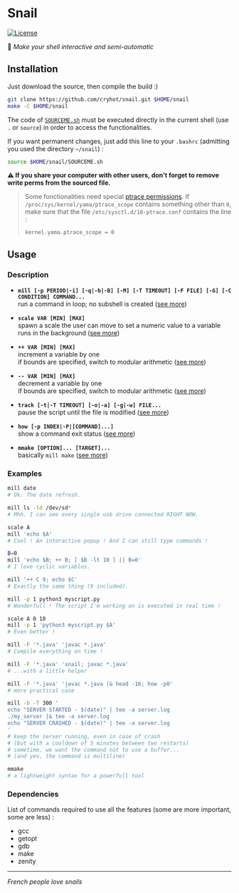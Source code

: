# Snail
[![License](http://img.shields.io/badge/License-MIT-brightgreen.svg)](LICENSE)

:snail: _Make your shell interactive and semi-automatic_

## Installation
Just download the source, then compile the build :)
```sh
git clone https://github.com/cryhot/snail.git $HOME/snail
make -C $HOME/snail
```
The code of [`SOURCEME.sh`](SOURCEME.sh) must be executed directly in the current shell (use `.` or `source`) in order to access the functionalities.

If you want permanent changes, just add this line to your `.bashrc` (admitting you used the directory `~/snail`) :
```sh
source $HOME/snail/SOURCEME.sh
```
**:warning: If you share your computer with other users, don't forget to remove write perms from the sourced file.**

> Some fonctionalities need special [ptrace permissions](https://www.kernel.org/doc/Documentation/security/Yama.txt). If `/proc/sys/kernel/yama/ptrace_scope` contains something other than `0`, make sure that the file `/etc/sysctl.d/10-ptrace.conf` contains the line :
>
>     kernel.yama.ptrace_scope = 0

## Usage

### Description

- **`mill [-p PERIOD|-i] [-q|-b|-B] [-M] [-T TIMEOUT] [-F FILE] [-G] [-C CONDITION] COMMAND...`**  
  run a command in loop; no subshell is created ([see more][man mill])  

- **`scale VAR [MIN] [MAX]`**  
  spawn a scale the user can move to set a numeric value to a variable  
  runs in the background ([see more][man scale])  

- **`++ VAR [MIN] [MAX]`**  
  increment a variable by one  
  if bounds are specified, switch to modular arithmetic ([see more][man ++])  

- **`-- VAR [MIN] [MAX]`**  
  decrement a variable by one  
  if bounds are specified, switch to modular arithmetic ([see more][man --])  

- **`track [-t|-T TIMEOUT] [-o|-a] [-g|-w] FILE...`**  
  pause the script until the file is modified ([see more][man track])  

- **`how [-p INDEX|-P|[COMMAND]...]`**  
  show a command exit status ([see more][man how])  

- **`mmake [OPTION]... [TARGET]...`**  
  basically `mill make` ([see more][man mmake])  

### Examples

```sh
mill date
# Ok. The date refresh.

mill ls -ld /dev/sd*
# Mhh. I can see every single usb drive connected RIGHT NOW.

scale A
mill 'echo $A'
# Cool ! An interactive popup ! And I can still type commands !

B=0
mill 'echo $B; ++ B; [ $B -lt 10 ] || B=0'
# I love cyclic variables.

mill '++ C 9; echo $C'
# Exactly the same thing (9 included).

mill -p 1 python3 myscript.py
# Wonderfull ! The script I'm working on is executed in real time !

scale A 0 10
mill -p 1 'python3 myscript.py $A'
# Even better !

mill -F '*.java' 'javac *.java'
# Compile everything on time !

mill -F '*.java' 'snail; javac *.java'
# ...with a little helper

mill -F '*.java' 'javac *.java |& head -16; how -p0'
# more practical case

mill -b -T 300 '
echo "SERVER STARTED - $(date)" | tee -a server.log
./my_server |& tee -a server.log
echo "SERVER CRASHED - $(date)" | tee -a server.log
'
# keep the server running, even in case of crash
# (but with a cooldown of 5 minutes between two restarts)
# sometime, we want the command not to use a buffer...
# (and yes, the command is multiline)

mmake
# a lightweight syntax for a powerfull tool
```

### Dependencies

List of commands required to use all the features (some are more important, some are less) :
- gcc
- getopt
- gdb
- make
- zenity

-----
_French people love snails_



[man mill]:  https://github.com/cryhot/snail/wiki/man-mill  "man mill"
[man scale]: https://github.com/cryhot/snail/wiki/man-scale "man scale"
[man ++]:    https://github.com/cryhot/snail/wiki/man-++    "man ++"
[man --]:    https://github.com/cryhot/snail/wiki/man-‐‐    "man --"
[man track]: https://github.com/cryhot/snail/wiki/man-track "man track"
[man how]:   https://github.com/cryhot/snail/wiki/man-how   "man how"
[man mmake]: https://github.com/cryhot/snail/wiki/man-mmake "man mmake"
[man snail]: https://github.com/cryhot/snail/wiki/man-snail "man snail"
